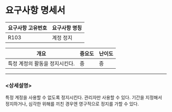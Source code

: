 요구사항 명세서
===================

|요구사항 고유번호|요구사항 명칭|
|---|---|
|R103|계정 정지|    
  
|개요|중요도|난이도|
|---|---|---|
|특정 계정의 활동을 정지시킨다.|중|중|

---
### <상세설명>  
특정 계정을 사용할 수 없도록 정지시킨다.
관리자만 사용할 수 있다.
기간을 지정해서 정지하거나, 심각한 위해를 끼친 경우엔 영구적으로 정지를 가할 수 있다.
